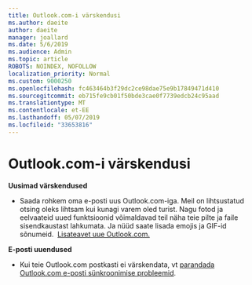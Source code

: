 ```yaml
---
title: Outlook.com-i värskendusi
ms.author: daeite
author: daeite
manager: joallard
ms.date: 5/6/2019
ms.audience: Admin
ms.topic: article
ROBOTS: NOINDEX, NOFOLLOW
localization_priority: Normal
ms.custom: 9000250
ms.openlocfilehash: fc463464b3f29dc2ce98dae75e9b17849471d410
ms.sourcegitcommit: eb715fe9cb01f50bde3cae0f7739edcb24c95aad
ms.translationtype: MT
ms.contentlocale: et-EE
ms.lasthandoff: 05/07/2019
ms.locfileid: "33653816"
---
```

# <a name="outlookcom-updates"></a>Outlook.com-i värskendusi

**Uusimad värskendused**

- Saada rohkem oma e-posti uus Outlook.com-iga. Meil on lihtsustatud otsing oleks lihtsam kui kunagi varem oled turist. Nagu fotod ja eelvaateid uued funktsioonid võimaldavad teil näha teie pilte ja faile sisendkaustast lahkumata. Ja nüüd saate lisada emojis ja GIF-id sõnumeid.  [Lisateavet uue Outlook.com.](https://support.office.com/article/40676ad0-c831-45ac-a023-5be633be798d)

**E-posti uuendused**

- Kui teie Outlook.com postkasti ei värskendata, vt [parandada Outlook.com e-posti sünkroonimise probleemid](https://support.office.com/article/d39e3341-8d79-4bf1-b3c7-ded602233642).